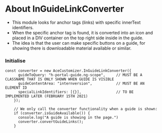 # About InGuideLinkConverter
- This module looks for anchor tags (links) with specific innerText identifiers.
- When the specific anchor tag is found, it is converted into an icon and placed in a DIV container on the top right side inside in the guide.
- The idea is that the user can make specific buttons on a guide, for showing there is downloadable material available or similar.

### Initialise
```
const converter = new AceCustomizer.InGuideLinkConverter({
      guideToQuery: "h-portal-guide.ng-scope",     // MUST BE A CLASSNAME THAT IS ONLY SHOWN WHEN GUIDE IS VISIBLE
      guideContentArea: "internversion",           // MUST BE AN ELEMENT ID
      specialLinkIdentifiers: [{}],                // TO BE IMPLEMENTED LATER (FEBRUARY 15TH 2021)
    });

    // We only call the converter functionality when a guide is shown:
    if (converter.isGuideAvailable()) {
      console.log("A guide is showing in the page.")
      converter.convertGuideLinks();
    }
```